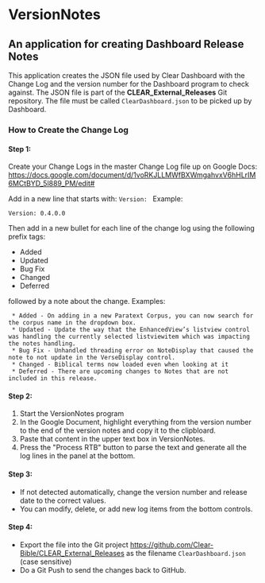 # VersionNotes
## An application for creating Dashboard Release Notes

This application creates the JSON file used by Clear Dashboard with the Change Log and the version number for the Dashboard program to check against.  The JSON file is part of the **CLEAR_External_Releases** Git repository.  The file must be called `ClearDashboard.json` to be picked up by Dashboard.

### How to Create the Change Log

#### Step 1:
Create your Change Logs in the master Change Log file up on Google Docs: https://docs.google.com/document/d/1voRKJLLMWfBXWmgahvxV6hHLrIM6MCtBYD_5l889_PM/edit#

Add in a new line that starts with: `Version: `  Example:

```
Version: 0.4.0.0
```

Then add in a new bullet for each line of the change log using the following prefix tags:

- Added
- Updated
- Bug Fix
- Changed
- Deferred

followed by a note about the change.  Examples:

```
 * Added - On adding in a new Paratext Corpus, you can now search for the corpus name in the dropdown box.
 * Updated - Update the way that the EnhancedView’s listview control was handling the currently selected listviewitem which was impacting the notes handling.
 * Bug Fix - Unhandled threading error on NoteDisplay that caused the note to not update in the VerseDisplay control.
 * Changed - Biblical terms now loaded even when looking at it
 * Deferred - There are upcoming changes to Notes that are not included in this release.

```

#### Step 2:
1. Start the VersionNotes program
2. In the Google Document, highlight everything from the version number to the end of the version notes and copy it to the clipbloard.
3. Paste that content in the upper text box in VersionNotes.
4. Press the "Process RTB" button to parse the text and generate all the log lines in the panel at the bottom.

#### Step 3:
- If not detected automatically, change the version number and release date to the correct values.
- You can modify, delete, or add new log items from the bottom controls.

#### Step 4:
- Export the file into the Git project https://github.com/Clear-Bible/CLEAR_External_Releases as the filename `ClearDashboard.json` (case sensitive)
- Do a Git Push to send the changes back to GitHub.